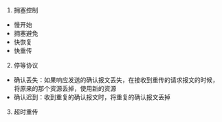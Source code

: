 1. 拥塞控制
- 慢开始
- 拥塞避免
- 快恢复
- 快重传
2. 停等协议
- 确认丢失：如果响应发送的确认报文丢失，在接收到重传的请求报文的时候，将原来的那个资源丢掉，使用新的资源
- 确认迟到：收到重复的确认报文时，将重复的确认报文丢掉
3. 超时重传